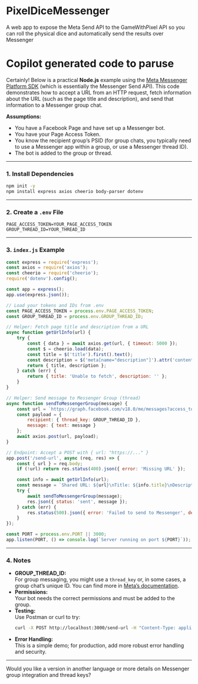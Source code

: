# PixelDiceMessenger
A web app to expose the Meta Send API to the GameWithPixel API so you can roll the physical dice and automatically send the results over Messenger

# Copilot generated code to paruse
Certainly! Below is a practical **Node.js** example using the [Meta Messenger Platform SDK](https://developers.facebook.com/docs/messenger-platform/) (which is essentially the Messenger Send API). This code demonstrates how to accept a URL from an HTTP request, fetch information about the URL (such as the page title and description), and send that information to a Messenger group chat.

**Assumptions:**
- You have a Facebook Page and have set up a Messenger bot.
- You have your Page Access Token.
- You know the recipient group’s PSID (for group chats, you typically need to use a Messenger app within a group, or use a Messenger thread ID).
- The bot is added to the group or thread.

---

### 1. Install Dependencies

```bash
npm init -y
npm install express axios cheerio body-parser dotenv
```

---

### 2. Create a `.env` File

```env
PAGE_ACCESS_TOKEN=YOUR_PAGE_ACCESS_TOKEN
GROUP_THREAD_ID=YOUR_THREAD_ID
```

---

### 3. `index.js` Example

```javascript
const express = require('express');
const axios = require('axios');
const cheerio = require('cheerio');
require('dotenv').config();

const app = express();
app.use(express.json());

// Load your tokens and IDs from .env
const PAGE_ACCESS_TOKEN = process.env.PAGE_ACCESS_TOKEN;
const GROUP_THREAD_ID = process.env.GROUP_THREAD_ID;

// Helper: Fetch page title and description from a URL
async function getUrlInfo(url) {
    try {
        const { data } = await axios.get(url, { timeout: 5000 });
        const $ = cheerio.load(data);
        const title = $('title').first().text();
        const description = $('meta[name="description"]').attr('content') || '';
        return { title, description };
    } catch (err) {
        return { title: 'Unable to fetch', description: '' };
    }
}

// Helper: Send message to Messenger Group (thread)
async function sendToMessengerGroup(message) {
    const url = `https://graph.facebook.com/v18.0/me/messages?access_token=${PAGE_ACCESS_TOKEN}`;
    const payload = {
        recipient: { thread_key: GROUP_THREAD_ID },
        message: { text: message }
    };
    await axios.post(url, payload);
}

// Endpoint: Accept a POST with { url: "https://..." }
app.post('/send-url', async (req, res) => {
    const { url } = req.body;
    if (!url) return res.status(400).json({ error: 'Missing URL' });

    const info = await getUrlInfo(url);
    const message = `Shared URL: ${url}\nTitle: ${info.title}\nDescription: ${info.description}`;
    try {
        await sendToMessengerGroup(message);
        res.json({ status: 'sent', message });
    } catch (err) {
        res.status(500).json({ error: 'Failed to send to Messenger', details: err.message });
    }
});

const PORT = process.env.PORT || 3000;
app.listen(PORT, () => console.log(`Server running on port ${PORT}`));
```

---

### 4. Notes

- **GROUP_THREAD_ID:**  
  For group messaging, you might use a `thread_key` or, in some cases, a group chat’s unique ID. You can find more in [Meta’s documentation](https://developers.facebook.com/docs/messenger-platform/send-messages/#messaging_types).
- **Permissions:**  
  Your bot needs the correct permissions and must be added to the group.
- **Testing:**  
  Use Postman or curl to try:  
  ```bash
  curl -X POST http://localhost:3000/send-url -H "Content-Type: application/json" -d '{"url":"https://example.com"}'
  ```
- **Error Handling:**  
  This is a simple demo; for production, add more robust error handling and security.

---

Would you like a version in another language or more details on Messenger group integration and thread keys?
